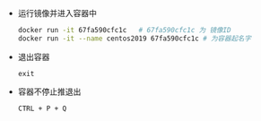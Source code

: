- 运行镜像并进入容器中

  ```bash
  docker run -it 67fa590cfc1c   # 67fa590cfc1c 为 镜像ID
  docker run -it --name centos2019 67fa590cfc1c # 为容器起名字
  ```

- 退出容器

  ```
  exit
  ```

- 容器不停止推退出

  ```
  CTRL + P + Q 
  ```

  

